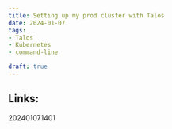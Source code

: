 ```yaml
---
title: Setting up my prod cluster with Talos
date: 2024-01-07
tags:
- Talos
- Kubernetes
- command-line

draft: true
---
```





## Links:

202401071401
